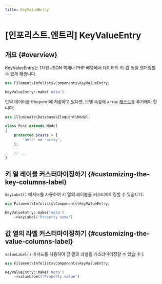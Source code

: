 ```yaml
---
title: KeyValueEntry
---
```

# [인포리스트.엔트리] KeyValueEntry

## 개요 {#overview}

KeyValueEntry는 1차원 JSON 객체나 PHP 배열에서 데이터의 키-값 쌍을 렌더링할 수 있게 해줍니다.

```php
use Filament\Infolists\Components\KeyValueEntry;

KeyValueEntry::make('meta')
```

<AutoScreenshot name="infolists/entries/key-value/simple" alt="KeyValueEntry" version="3.x" />

만약 데이터를 Eloquent에 저장하고 있다면, 모델 속성에 `array` [캐스트](https://laravel.com/docs/eloquent-mutators#array-and-json-casting)를 추가해야 합니다:

```php
use Illuminate\Database\Eloquent\Model;

class Post extends Model
{
    protected $casts = [
        'meta' => 'array',
    ];

    // ...
}
```

## 키 열 레이블 커스터마이징하기 {#customizing-the-key-columns-label}

`keyLabel()` 메서드를 사용하여 키 열의 레이블을 커스터마이징할 수 있습니다:

```php
use Filament\Infolists\Components\KeyValueEntry;

KeyValueEntry::make('meta')
    ->keyLabel('Property name')
```

## 값 열의 라벨 커스터마이징하기 {#customizing-the-value-columns-label}

`valueLabel()` 메서드를 사용하여 값 열의 라벨을 커스터마이징할 수 있습니다:

```php
use Filament\Infolists\Components\KeyValueEntry;

KeyValueEntry::make('meta')
    ->valueLabel('Property value')
```